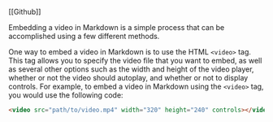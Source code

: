 
[[Github]]

Embedding a video in Markdown is a simple process that can be accomplished using a few different methods.

One way to embed a video in Markdown is to use the HTML `<video>` tag. This tag allows you to specify the video file that you want to embed, as well as several other options such as the width and height of the video player, whether or not the video should autoplay, and whether or not to display controls. For example, to embed a video in Markdown using the `<video>` tag, you would use the following code:

```markdown
<video src="path/to/video.mp4" width="320" height="240" controls></video>
```
